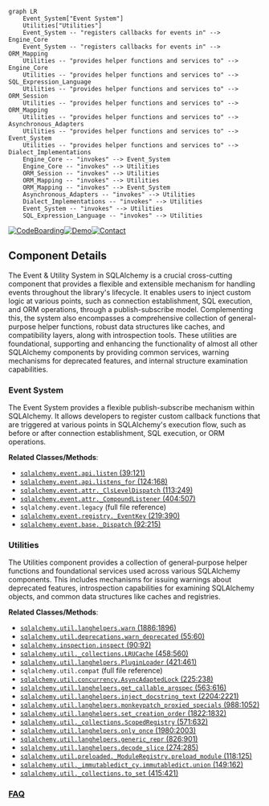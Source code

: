 ```mermaid
graph LR
    Event_System["Event System"]
    Utilities["Utilities"]
    Event_System -- "registers callbacks for events in" --> Engine_Core
    Event_System -- "registers callbacks for events in" --> ORM_Mapping
    Utilities -- "provides helper functions and services to" --> Engine_Core
    Utilities -- "provides helper functions and services to" --> SQL_Expression_Language
    Utilities -- "provides helper functions and services to" --> ORM_Session
    Utilities -- "provides helper functions and services to" --> ORM_Mapping
    Utilities -- "provides helper functions and services to" --> Asynchronous_Adapters
    Utilities -- "provides helper functions and services to" --> Event_System
    Utilities -- "provides helper functions and services to" --> Dialect_Implementations
    Engine_Core -- "invokes" --> Event_System
    Engine_Core -- "invokes" --> Utilities
    ORM_Session -- "invokes" --> Utilities
    ORM_Mapping -- "invokes" --> Utilities
    ORM_Mapping -- "invokes" --> Event_System
    Asynchronous_Adapters -- "invokes" --> Utilities
    Dialect_Implementations -- "invokes" --> Utilities
    Event_System -- "invokes" --> Utilities
    SQL_Expression_Language -- "invokes" --> Utilities
```
[![CodeBoarding](https://img.shields.io/badge/Generated%20by-CodeBoarding-9cf?style=flat-square)](https://github.com/CodeBoarding/CodeBoarding)[![Demo](https://img.shields.io/badge/Try%20our-Demo-blue?style=flat-square)](https://www.codeboarding.org/demo)[![Contact](https://img.shields.io/badge/Contact%20us%20-%20contact@codeboarding.org-lightgrey?style=flat-square)](mailto:contact@codeboarding.org)

## Component Details

The Event & Utility System in SQLAlchemy is a crucial cross-cutting component that provides a flexible and extensible mechanism for handling events throughout the library's lifecycle. It enables users to inject custom logic at various points, such as connection establishment, SQL execution, and ORM operations, through a publish-subscribe model. Complementing this, the system also encompasses a comprehensive collection of general-purpose helper functions, robust data structures like caches, and compatibility layers, along with introspection tools. These utilities are foundational, supporting and enhancing the functionality of almost all other SQLAlchemy components by providing common services, warning mechanisms for deprecated features, and internal structure examination capabilities.

### Event System
The Event System provides a flexible publish-subscribe mechanism within SQLAlchemy. It allows developers to register custom callback functions that are triggered at various points in SQLAlchemy's execution flow, such as before or after connection establishment, SQL execution, or ORM operations.


**Related Classes/Methods**:

- <a href="https://github.com/sqlalchemy/sqlalchemy/blob/master/lib/sqlalchemy/event/api.py#L39-L121" target="_blank" rel="noopener noreferrer">`sqlalchemy.event.api.listen` (39:121)</a>
- <a href="https://github.com/sqlalchemy/sqlalchemy/blob/master/lib/sqlalchemy/event/api.py#L124-L168" target="_blank" rel="noopener noreferrer">`sqlalchemy.event.api.listens_for` (124:168)</a>
- <a href="https://github.com/sqlalchemy/sqlalchemy/blob/master/lib/sqlalchemy/event/attr.py#L113-L249" target="_blank" rel="noopener noreferrer">`sqlalchemy.event.attr._ClsLevelDispatch` (113:249)</a>
- <a href="https://github.com/sqlalchemy/sqlalchemy/blob/master/lib/sqlalchemy/event/attr.py#L404-L507" target="_blank" rel="noopener noreferrer">`sqlalchemy.event.attr._CompoundListener` (404:507)</a>
- `sqlalchemy.event.legacy` (full file reference)
- <a href="https://github.com/sqlalchemy/sqlalchemy/blob/master/lib/sqlalchemy/event/registry.py#L219-L390" target="_blank" rel="noopener noreferrer">`sqlalchemy.event.registry._EventKey` (219:390)</a>
- <a href="https://github.com/sqlalchemy/sqlalchemy/blob/master/lib/sqlalchemy/event/base.py#L92-L215" target="_blank" rel="noopener noreferrer">`sqlalchemy.event.base._Dispatch` (92:215)</a>


### Utilities
The Utilities component provides a collection of general-purpose helper functions and foundational services used across various SQLAlchemy components. This includes mechanisms for issuing warnings about deprecated features, introspection capabilities for examining SQLAlchemy objects, and common data structures like caches and registries.


**Related Classes/Methods**:

- <a href="https://github.com/sqlalchemy/sqlalchemy/blob/master/lib/sqlalchemy/util/langhelpers.py#L1886-L1896" target="_blank" rel="noopener noreferrer">`sqlalchemy.util.langhelpers.warn` (1886:1896)</a>
- <a href="https://github.com/sqlalchemy/sqlalchemy/blob/master/lib/sqlalchemy/util/deprecations.py#L55-L60" target="_blank" rel="noopener noreferrer">`sqlalchemy.util.deprecations.warn_deprecated` (55:60)</a>
- <a href="https://github.com/sqlalchemy/sqlalchemy/blob/master/lib/sqlalchemy/inspection.py#L90-L92" target="_blank" rel="noopener noreferrer">`sqlalchemy.inspection.inspect` (90:92)</a>
- <a href="https://github.com/sqlalchemy/sqlalchemy/blob/master/lib/sqlalchemy/util/_collections.py#L458-L560" target="_blank" rel="noopener noreferrer">`sqlalchemy.util._collections.LRUCache` (458:560)</a>
- <a href="https://github.com/sqlalchemy/sqlalchemy/blob/master/lib/sqlalchemy/util/langhelpers.py#L421-L461" target="_blank" rel="noopener noreferrer">`sqlalchemy.util.langhelpers.PluginLoader` (421:461)</a>
- `sqlalchemy.util.compat` (full file reference)
- <a href="https://github.com/sqlalchemy/sqlalchemy/blob/master/lib/sqlalchemy/util/concurrency.py#L225-L238" target="_blank" rel="noopener noreferrer">`sqlalchemy.util.concurrency.AsyncAdaptedLock` (225:238)</a>
- <a href="https://github.com/sqlalchemy/sqlalchemy/blob/master/lib/sqlalchemy/util/langhelpers.py#L563-L616" target="_blank" rel="noopener noreferrer">`sqlalchemy.util.langhelpers.get_callable_argspec` (563:616)</a>
- <a href="https://github.com/sqlalchemy/sqlalchemy/blob/master/lib/sqlalchemy/util/langhelpers.py#L2204-L2221" target="_blank" rel="noopener noreferrer">`sqlalchemy.util.langhelpers.inject_docstring_text` (2204:2221)</a>
- <a href="https://github.com/sqlalchemy/sqlalchemy/blob/master/lib/sqlalchemy/util/langhelpers.py#L988-L1052" target="_blank" rel="noopener noreferrer">`sqlalchemy.util.langhelpers.monkeypatch_proxied_specials` (988:1052)</a>
- <a href="https://github.com/sqlalchemy/sqlalchemy/blob/master/lib/sqlalchemy/util/langhelpers.py#L1822-L1832" target="_blank" rel="noopener noreferrer">`sqlalchemy.util.langhelpers.set_creation_order` (1822:1832)</a>
- <a href="https://github.com/sqlalchemy/sqlalchemy/blob/master/lib/sqlalchemy/util/_collections.py#L571-L632" target="_blank" rel="noopener noreferrer">`sqlalchemy.util._collections.ScopedRegistry` (571:632)</a>
- <a href="https://github.com/sqlalchemy/sqlalchemy/blob/master/lib/sqlalchemy/util/langhelpers.py#L1980-L2003" target="_blank" rel="noopener noreferrer">`sqlalchemy.util.langhelpers.only_once` (1980:2003)</a>
- <a href="https://github.com/sqlalchemy/sqlalchemy/blob/master/lib/sqlalchemy/util/langhelpers.py#L826-L901" target="_blank" rel="noopener noreferrer">`sqlalchemy.util.langhelpers.generic_repr` (826:901)</a>
- <a href="https://github.com/sqlalchemy/sqlalchemy/blob/master/lib/sqlalchemy/util/langhelpers.py#L274-L285" target="_blank" rel="noopener noreferrer">`sqlalchemy.util.langhelpers.decode_slice` (274:285)</a>
- <a href="https://github.com/sqlalchemy/sqlalchemy/blob/master/lib/sqlalchemy/util/preloaded.py#L118-L125" target="_blank" rel="noopener noreferrer">`sqlalchemy.util.preloaded._ModuleRegistry.preload_module` (118:125)</a>
- <a href="https://github.com/sqlalchemy/sqlalchemy/blob/master/lib/sqlalchemy/util/_immutabledict_cy.py#L149-L162" target="_blank" rel="noopener noreferrer">`sqlalchemy.util._immutabledict_cy.immutabledict.union` (149:162)</a>
- <a href="https://github.com/sqlalchemy/sqlalchemy/blob/master/lib/sqlalchemy/util/_collections.py#L415-L421" target="_blank" rel="noopener noreferrer">`sqlalchemy.util._collections.to_set` (415:421)</a>




### [FAQ](https://github.com/CodeBoarding/GeneratedOnBoardings/tree/main?tab=readme-ov-file#faq)
